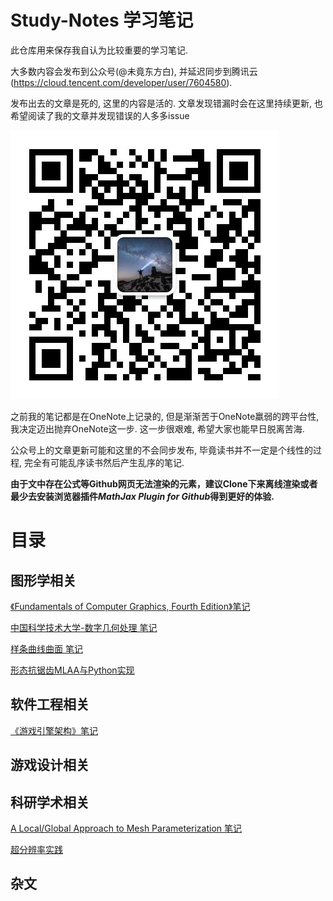# Study-Notes 学习笔记
此仓库用来保存我自认为比较重要的学习笔记. 

大多数内容会发布到公众号(@未竟东方白), 并延迟同步到腾讯云(https://cloud.tencent.com/developer/user/7604580). 

发布出去的文章是死的, 这里的内容是活的. 文章发现错漏时会在这里持续更新, 也希望阅读了我的文章并发现错误的人多多issue

![](Media/76cefca17c71c048be65c37cbaaeece44e37709f4000c91e33d8c1b6a496eef3.png)  

之前我的笔记都是在OneNote上记录的, 但是渐渐苦于OneNote羸弱的跨平台性, 我决定迈出抛弃OneNote这一步. 这一步很艰难, 希望大家也能早日脱离苦海.

公众号上的文章更新可能和这里的不会同步发布, 毕竟读书并不一定是个线性的过程, 完全有可能乱序读书然后产生乱序的笔记. 

**由于文中存在公式等Github网页无法渲染的元素，建议Clone下来离线渲染或者最少去安装浏览器插件*MathJax Plugin for Github*得到更好的体验.**

# 目录

## 图形学相关

[《Fundamentals of Computer Graphics, Fourth Edition》笔记](./Content/《Fundamentals%20of%20Computer%20Graphics,%20Fourth%20Edition》笔记/README.md)

[中国科学技术大学-数字几何处理 笔记](./Content/中国科学技术大学-数字几何处理%20笔记/README.md)

[样条曲线曲面 笔记](./Content/专项笔记/样条曲线曲面/README.md)

[形态抗锯齿MLAA与Python实现](./Content/图形学/形态抗锯齿MLAA与Python实现/README.md)

## 软件工程相关

[《游戏引擎架构》笔记](./Content/《游戏引擎架构》笔记/README.md)

## 游戏设计相关

## 科研学术相关

[A Local/Global Approach to Mesh Parameterization 笔记](./Content/论文笔记/A%20Local%20Global%20Approach%20to%20Mesh%20Parameterization/README.md)

[超分辨率实践](./Content/机器学习/超分辨率实践/README.md)

## 杂文